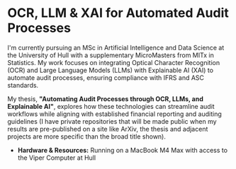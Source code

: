 # OCR, LLM & XAI for Automated Audit Processes

I'm currently pursuing an MSc in Artificial Intelligence and Data Science at the University of Hull with a supplementary MicroMasters from MITx in Statistics. My work focuses on integrating Optical Character Recognition (OCR) and Large Language Models (LLMs) with Explainable AI (XAI) to automate audit processes, ensuring compliance with IFRS and ASC standards.

My thesis, **"Automating Audit Processes through OCR, LLMs, and Explainable AI"**, explores how these technologies can streamline audit workflows while aligning with established financial reporting and auditing guidelines (I have private repositories that will be made public when my results are pre-published on a site like ArXiv, the thesis and adjacent projects are more specific than the broad title shown).

- **Hardware & Resources:** Running on a MacBook M4 Max with access to the Viper Computer at Hull

